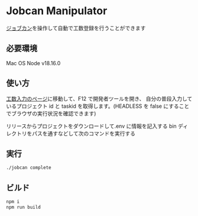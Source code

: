 # Jobcan Manipulator

[ジョブカン](https://jobcan.ne.jp/)を操作して自動で工数登録を行うことができます

## 必要環境

Mac OS
Node v18.16.0

## 使い方

[工数入力のページ](https://ssl.jobcan.jp/employee/man-hour-manage)に移動して、F12 で開発者ツールを開き、
自分の普段入力しているプロジェクト id と taskid を取得します。(HEADLESS を false にすることでブラウザの実行状況を確認できます)

リリースからプロジェクトをダウンロードして.env に情報を記入する
bin ディレクトリをパスを通すなどして次のコマンドを実行する

## 実行

```bash
./jobcan complete
```

## ビルド

```bash
npm i
npm run build
```
